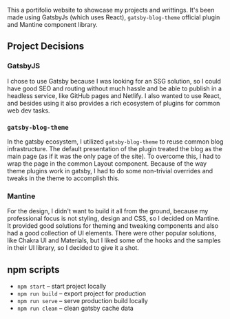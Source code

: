 This a portifolio website to showcase my projects and writtings. It's been made using GatsbyJs (which uses React), `gatsby-blog-theme` official plugin and Mantine component library.

## Project Decisions

### GatsbyJS
I chose to use Gatsby because I was looking for an SSG solution, so I could have good SEO and routing without much hassle and be able to publish in a headless service, like GitHub pages and Netlify. I also wanted to use React, and besides using it also provides a rich ecosystem of plugins for common web dev tasks.

### `gatsby-blog-theme`

In the gatsby ecosystem, I utilized `gatsby-blog-theme` to reuse common blog infrastructure. The default presentation of the plugin treated the blog as the main page (as if it was the only page of the site). To overcome this, I had to wrap the page in the common Layout component. Because of the way theme plugins work in gatsby, I had to do some non-trivial overrides and tweaks in the theme to accomplish this.

### Mantine

For the design, I didn't want to build it all from the ground, because my professional focus is not styling, design and CSS, so I decided on Mantine. It provided good solutions for theming and tweaking components and also had a good collection of UI elements. There were other popular solutions, like Chakra UI and Materials, but I liked some of the hooks and the samples in their UI library, so I decided to give it a shot.

## npm scripts

- `npm start` – start project locally
- `npm run build` – export project for production
- `npm run serve` – serve production build locally
- `npm run clean` – clean gatsby cache data
